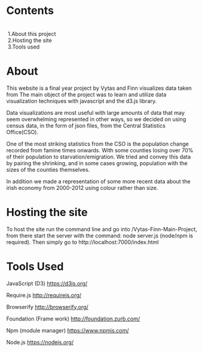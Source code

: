 Contents
==========
<br> &nbsp;1.About this project
<br> &nbsp;2.Hosting the site
<br> &nbsp;3.Tools used

About
===================
This website is a final year project by Vytas and Finn visualizes data taken from The main object of the project was to learn and utilize data visualization techniques with javascript and the d3.js library.

Data visualizations are most useful with large amounts of data that may seem overwhelming represented in other ways, so we decided on using census data, in the form of json files, from the Central Statistics Office(CSO).

One of the most striking statistics from the CSO is the population change recorded from famine times onwards. With some counties losing over 70% of their population to starvation/emigration. We tried and convey this data by pairing the shrinking, and in some cases growing, population with the sizes of the counties themselves.

In addition we made a representation of some more recent data about the irish economy from 2000-2012 using colour rather than size.

Hosting the site
===================

To host the site run the command line and go into /Vytas-Finn-Main-Project, from there start the server with the command: node server.js
(node/npm is required). Then simply go to http://localhost:7000/index.html



Tools Used
========

JavaScript (D3)
https://d3js.org/

Require.js
http://requirejs.org/
    

Browserify
http://browserify.org/

Foundation (Frame work)
http://foundation.zurb.com/

Npm (module manager)
https://www.npmjs.com/

Node.js
https://nodejs.org/



